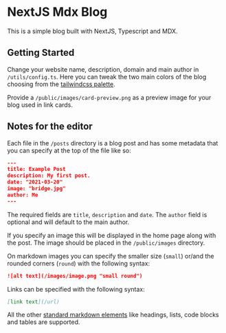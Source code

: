 # NextJS Mdx Blog

This is a simple blog built with NextJS, Typescript and MDX.

## Getting Started

Change your website name, description, domain and main author in `/utils/config.ts`.
Here you can tweak the two main colors of the blog choosing from the [tailwindcss palette](https://tailwindcss.com/docs/customizing-colors).

Provide a `/public/images/card-preview.png` as a preview image for your blog used in link cards.

## Notes for the editor

Each file in the `/posts` directory is a blog post and has some metadata that you can specify at the top of the file like so:

```json
---
title: Example Post
description: My first post.
date: "2021-03-20"
image: "bridge.jpg"
author: Me
---
```

The required fields are `title`, `description` and `date`. The `author` field is optional and will default to the main author.

If you specify an image this will be displayed in the home page along with the post. The image should be placed in the `/public/images` directory.

On markdown images you can specify the smaller size (`small`) or/and the rounded corners (`round`) with the following syntax:

```md
![alt text](/images/image.png "small round")
```

Links can be specified with the following syntax:

```md
[link text](/url)
```

All the other [standard markdown elements](https://www.markdownguide.org/cheat-sheet/) like headings, lists, code blocks and tables are supported.
